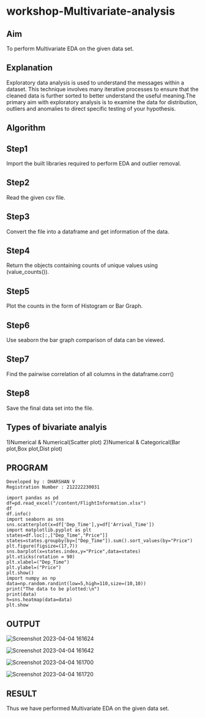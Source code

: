 # workshop-Multivariate-analysis
## Aim
To perform Multivariate EDA on the given data set.

## Explanation
Exploratory data analysis is used to understand the messages within a dataset. This technique involves many iterative processes to ensure that the cleaned data is further sorted to better understand the useful meaning.The primary aim with exploratory analysis is to examine the data for distribution, outliers and anomalies to direct specific testing of your hypothesis.

## Algorithm
## Step1
Import the built libraries required to perform EDA and outlier removal.

## Step2
Read the given csv file.

## Step3
Convert the file into a dataframe and get information of the data.

## Step4
Return the objects containing counts of unique values using (value_counts()).

## Step5
Plot the counts in the form of Histogram or Bar Graph.

## Step6
Use seaborn the bar graph comparison of data can be viewed.

## Step7
Find the pairwise correlation of all columns in the dataframe.corr()

## Step8
Save the final data set into the file.

## Types of bivariate analyis
1)Numerical & Numerical(Scatter plot)
2)Numerical & Categorical(Bar plot,Box plot,Dist plot)
## PROGRAM
```
Developed by : DHARSHAN V
Registration Number : 212222230031
```
```
import pandas as pd
df=pd.read_excel("/content/FlightInformation.xlsx")
df
df.info()
import seaborn as sns
sns.scatterplot(x=df['Dep_Time'],y=df['Arrival_Time'])
import matplotlib.pyplot as plt
states=df.loc[:,["Dep_Time","Price"]]
states=states.groupby(by=["Dep_Time"]).sum().sort_values(by="Price")
plt.figure(figsize=(17,7))
sns.barplot(x=states.index,y="Price",data=states)
plt.xticks(rotation = 90)
plt.xlabel=("Dep_Time")
plt.ylabel=("Price")
plt.show()
import numpy as np
data=np.random.randint(low=5,high=110,size=(10,10))
print("The data to be plotted:\n")
print(data)
h=sns.heatmap(data=data)
plt.show
```
## OUTPUT
![Screenshot 2023-04-04 161624](https://user-images.githubusercontent.com/113497491/229770247-037d8d1a-b8be-4a3a-a708-ac8b7170c6db.png)

![Screenshot 2023-04-04 161642](https://user-images.githubusercontent.com/113497491/229770328-d1a643ab-4cfc-47e8-9d94-a8634c35f871.png)

![Screenshot 2023-04-04 161700](https://user-images.githubusercontent.com/113497491/229770378-613d46ce-da64-44cf-b814-14848b948a17.png)

![Screenshot 2023-04-04 161720](https://user-images.githubusercontent.com/113497491/229770422-7ace9704-ae78-4a5c-894c-425675502d90.png)

## RESULT
Thus we have performed Multivariate EDA on the given data set.

